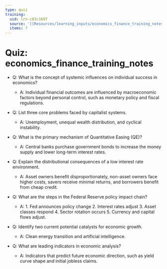 ```yaml
---
type: quiz
training:
  uid: lrn-c03c1697
  source: '[[Resources/learning_inputs/economics_finance_training_notes]]'
  items: 7
---
```

# Quiz: economics_finance_training_notes

- Q: What is the concept of systemic influences on individual success in economics?  
  - A: Individual financial outcomes are influenced by macroeconomic factors beyond personal control, such as monetary policy and fiscal regulations.

- Q: List three core problems faced by capitalist systems.  
  - A: Unemployment, unequal wealth distribution, and cyclical instability.

- Q: What is the primary mechanism of Quantitative Easing (QE)?  
  - A: Central banks purchase government bonds to increase the money supply and lower long-term interest rates.

- Q: Explain the distributional consequences of a low interest rate environment.  
  - A: Asset owners benefit disproportionately, non-asset owners face higher costs, savers receive minimal returns, and borrowers benefit from cheap credit.

- Q: What are the steps in the Federal Reserve policy impact chain?  
  - A: 1. Fed announces policy change 2. Interest rates adjust 3. Asset classes respond 4. Sector rotation occurs 5. Currency and capital flows adjust.

- Q: Identify two current potential catalysts for economic growth.  
  - A: Clean energy transition and artificial intelligence.

- Q: What are leading indicators in economic analysis?  
  - A: Indicators that predict future economic direction, such as yield curve shape and initial jobless claims.
